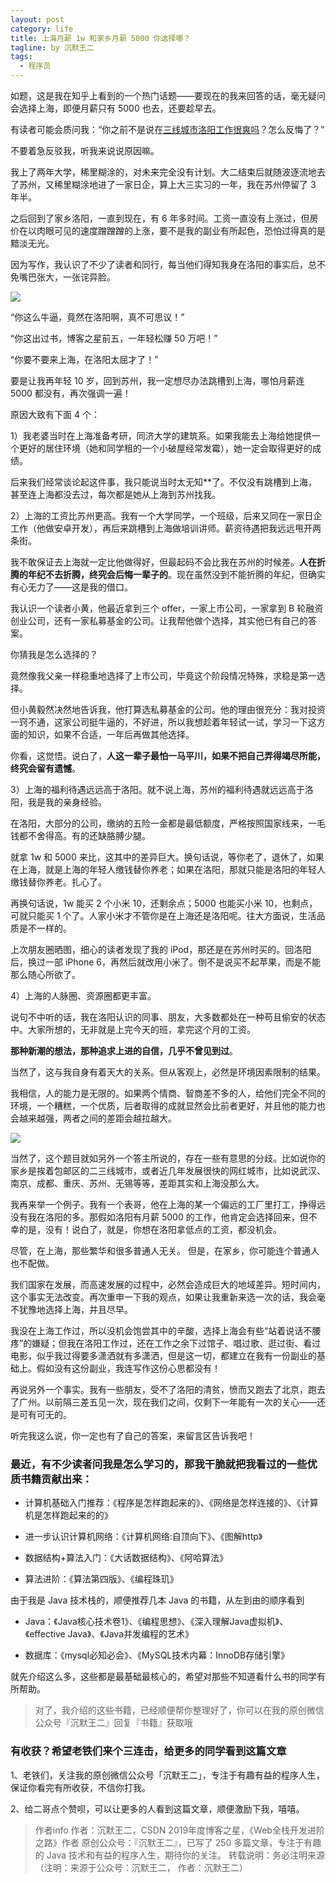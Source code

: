 ```yaml
---
layout: post
category: life
title: 上海月薪 1w 和家乡月薪 5000 你选择哪？
tagline: by 沉默王二
tags: 
  - 程序员
---
```


如题，这是我在知乎上看到的一个热门话题——要现在的我来回答的话，毫无疑问会选择上海，即便月薪只有 5000 也去，还要趁早去。


<!--more-->




有读者可能会质问我：“你之前不是说在[三线城市洛阳工作很爽吗](https://mp.weixin.qq.com/s/fSK1jBndow9zKvVDsq4qRA)？怎么反悔了？”

不要着急反驳我，听我来说说原因嘛。

我上了两年大学，稀里糊涂的，对未来完全没有计划。大二结束后就随波逐流地去了苏州，又稀里糊涂地进了一家日企，算上大三实习的一年，我在苏州停留了 3 年半。

之后回到了家乡洛阳，一直到现在，有 6 年多时间。工资一直没有上涨过，但房价在以肉眼可见的速度蹭蹭蹭的上涨，要不是我的副业有所起色，恐怕过得真的是黯淡无光。

因为写作，我认识了不少了读者和同行，每当他们得知我身在洛阳的事实后，总不免嘴巴张大，一张诧异脸。

![](http://www.itwanger.com/assets/images/2020/03/shanghai-luoyang-01.png)

“你这么牛逼，竟然在洛阳啊，真不可思议！”

“你这出过书，博客之星前五，一年轻松赚 50 万吧！”

“你要不要来上海，在洛阳太屈才了！”

要是让我再年轻 10 岁，回到苏州，我一定想尽办法跳槽到上海，哪怕月薪连 5000 都没有，再次强调一遍！

原因大致有下面 4 个：

1）我老婆当时在上海准备考研，同济大学的建筑系。如果我能去上海给她提供一个更好的居住环境（她和同学租的一个小破屋经常发霉），她一定会取得更好的成绩。

后来我们经常谈论起这件事，我只能说当时太无知**了。不仅没有跳槽到上海，甚至连上海都没去过，每次都是她从上海到苏州找我。

2）上海的工资比苏州更高。我有一个大学同学，一个班级，后来又同在一家日企工作（他做安卓开发），再后来跳槽到上海做培训讲师。薪资待遇把我远远甩开两条街。

我不敢保证去上海就一定比他做得好，但最起码不会比我在苏州的时候差。**人在折腾的年纪不去折腾，终究会后悔一辈子的**。现在虽然没到不能折腾的年纪，但确实有心无力了——这是我的借口。

我认识一个读者小黄，他最近拿到三个 offer，一家上市公司，一家拿到 B 轮融资创业公司，还有一家私募基金的公司。让我帮他做个选择，其实他已有自己的答案。

你猜我是怎么选择的？

竟然像我父亲一样稳重地选择了上市公司，毕竟这个阶段情况特殊，求稳是第一选择。

但小黄毅然决然地告诉我，他打算选私募基金的公司。他的理由很充分：我对投资一窍不通，这家公司挺牛逼的，不好进，所以我想趁着年轻试一试，学习一下这方面的知识，如果不合适，一年后再做其他选择。

你看，这觉悟。说白了，**人这一辈子最怕一马平川，如果不把自己弄得竭尽所能，终究会留有遗憾**。

3）上海的福利待遇远远高于洛阳。就不说上海，苏州的福利待遇就远远高于洛阳，我是我的亲身经验。

在洛阳，大部分的公司，缴纳的五险一金都是最低额度，严格按照国家线来，一毛钱都不舍得高。有的还缺胳膊少腿。

就拿 1w 和 5000 来比，这其中的差异巨大。换句话说，等你老了，退休了，如果在上海，就是上海的年轻人缴钱替你养老；如果在洛阳，那就只能是洛阳的年轻人缴钱替你养老。扎心了。

再换句话说，1w 能买 2 个小米 10，还剩余点；5000 也能买小米 10，也剩点，可就只能买 1 个了。人家小米才不管你是在上海还是洛阳呢。往大方面说，生活品质是不一样的。

上次朋友圈晒图，细心的读者发现了我的 iPod，那还是在苏州时买的。回洛阳后，换过一部 iPhone 6，再然后就改用小米了。倒不是说买不起苹果，而是不能那么随心所欲了。

4）上海的人脉圈、资源圈都更丰富。

说句不中听的话，我在洛阳认识的同事、朋友，大多数都处在一种苟且偷安的状态中。大家所想的，无非就是上完今天的班，拿完这个月的工资。

**那种新潮的想法，那种追求上进的自信，几乎不曾见到过**。

当然了，这与我自身有着天大的关系。但从客观上，必然是环境因素限制的结果。

我相信，人的能力是无限的。如果两个情商、智商差不多的人，给他们完全不同的环境，一个糟糕，一个优质，后者取得的成就显然会比前者更好，并且他的能力也会越来越强，两者之间的差距会越拉越大。

![](http://www.itwanger.com/assets/images/2020/03/shanghai-luoyang-02.png)


当然了，这个题目就如另外一个答主所说的，存在一些有意思的分歧。比如说你的家乡是挨着包邮区的二三线城市，或者近几年发展很快的网红城市，比如说武汉、南京、成都、重庆、苏州、无锡等等，差距其实和上海没那么大。

我再来举一个例子。我有一个表哥，他在上海的某一个偏远的工厂里打工，挣得远没有我在洛阳的多。那假如洛阳有月薪 5000 的工作，他肯定会选择回来，但不幸的是，没有！说白了，就是，你想在洛阳拿低点的工资，都没机会。

尽管，在上海，那些繁华和很多普通人无关。
但是，在家乡，你可能连个普通人也不配做。

我们国家在发展，而高速发展的过程中，必然会造成巨大的地域差异。短时间内，这个事实无法改变。再次重申一下我的观点，如果让我重新来选一次的话，我会毫不犹豫地选择上海，并且尽早。

我没在上海工作过，所以没机会饱尝其中的辛酸，选择上海会有些“站着说话不腰疼”的嫌疑；但我在洛阳工作过，还在工作之余下过馆子、唱过歌、逛过街、看过电影，似乎我过得要多潇洒就有多潇洒，但是这一切，都建立在我有一份副业的基础上。假如没有这份副业，我连写作这份心思都没有！

再说另外一个事实。我有一些朋友，受不了洛阳的清贫，愤而又跑去了北京，跑去了广州。以前隔三差五见一次，现在我们之间，仅剩下一年能有一次的关心——还是可有可无的。

听完我这么说，你一定也有了自己的答案，来留言区告诉我吧！

### 最近，有不少读者问我是怎么学习的，那我干脆就把我看过的一些优质书籍贡献出来：

- 计算机基础入门推荐：《程序是怎样跑起来的》、《网络是怎样连接的》、《计算机是怎样跑起来的的》

- 进一步认识计算机网络：《计算机网络:自顶向下》、《图解http》

- 数据结构+算法入门：《大话数据结构》、《阿哈算法》

- 算法进阶：《算法第四版》、《编程珠玑》

由于我是 Java 技术栈的，顺便推荐几本 Java 的书籍，从左到由的顺序看到

- Java：《Java核心技术卷1》、《编程思想》、《深入理解Java虚拟机》、《effective Java》、《Java并发编程的艺术》

- 数据库：《mysql必知必会》、《MySQL技术内幕：InnoDB存储引擎》

就先介绍这么多，这些都是最基础最核心的，希望对那些不知道看什么书的同学有所帮助。

>对了，我介绍的这些书籍，已经顺便帮你整理好了，你可以在我的原创微信公众号『沉默王二』回复『书籍』获取哦

### 有收获？希望老铁们来个三连击，给更多的同学看到这篇文章

1、老铁们，关注我的原创微信公众号「沉默王二」，专注于有趣有益的程序人生，保证你看完有所收获，不信你打我。

2、给二哥点个赞呗，可以让更多的人看到这篇文章，顺便激励下我，嘻嘻。

>作者info
作者：沉默王二，CSDN 2019年度博客之星，《Web全栈开发进阶之路》作者
原创公众号：『沉默王二』，已写了 250 多篇文章，专注于有趣的 Java 技术和有益的程序人生，期待你的关注。
转载说明：务必注明来源（注明：来源于公众号：沉默王二， 作者：沉默王二）






